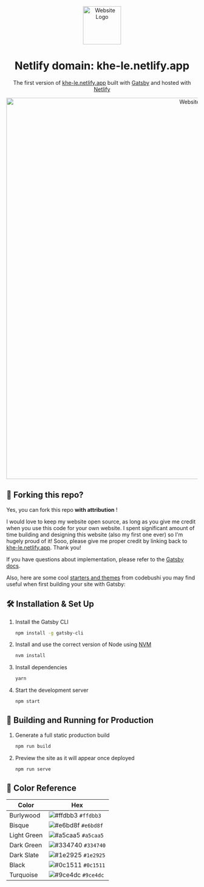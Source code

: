


<div align="center">
  <img alt="Website Logo" src="https://drive.google.com/uc?export=view&id=114MWSJlbvIcOXzoNKaQ8Kk8XfwvMJA3l" width="100">
</div>
<h1 align="center">
  Netlify domain: khe-le.netlify.app
</h1>
<p align="center">
  The first version of <a href="https://khe-le.netlify.app" target="_blank">khe-le.netlify.app</a> built with <a href="https://www.gatsbyjs.org/" target="_blank">Gatsby</a> and hosted with <a href="https://www.netlify.com/" target="_blank">Netlify</a>
</p>
<div align="center">
  <img alt="Website Banner" src="https://drive.google.com/uc?export=view&id=1aVEd0onJAJf0xkW3nYX_tXmrbGGRSv8n" width="1000">
</div>

## 🚨 Forking this repo?

Yes, you can fork this repo **with attribution** !

I would love to keep my website open source, as long as you give me credit when you use this code for your own website. I spent significant amount of time building and designing this website (also my first one ever) so I'm hugely proud of it! Sooo, please give me proper credit by linking back to [khe-le.netlify.app](https://khe-le.netlify.app). Thank you!

If you have questions about implementation, please refer to the [Gatsby docs](https://www.gatsbyjs.org/docs/).

Also, here are some cool [starters and themes](https://codebushi.com/gatsby-starters-and-themes/) from codebushi you may find useful when first building your site with Gatsby:




## 🛠 Installation & Set Up

1. Install the Gatsby CLI

   ```sh
   npm install -g gatsby-cli
   ```

2. Install and use the correct version of Node using [NVM](https://github.com/nvm-sh/nvm)

   ```sh
   nvm install
   ```

3. Install dependencies

   ```sh
   yarn
   ```

4. Start the development server

   ```sh
   npm start
   ```

## 🚀 Building and Running for Production

1. Generate a full static production build

   ```sh
   npm run build
   ```

1. Preview the site as it will appear once deployed

   ```sh
   npm run serve
   ```
   
## 🎨 Color Reference

| Color          | Hex                                                                |
| -------------- | ------------------------------------------------------------------ |
| Burlywood      | ![#ffdbb3](https://via.placeholder.com/10/ffdbb3?text=+) `#ffdbb3` |
| Bisque         | ![#e6bd8f](https://via.placeholder.com/10/e6bd8f?text=+) `#e6bd8f` |
| Light Green    | ![#a5caa5](https://via.placeholder.com/10/a5caa5?text=+) `#a5caa5` |
| Dark Green     | ![#334740](https://via.placeholder.com/10/334740?text=+) `#334740` |
| Dark Slate     | ![#1e2925](https://via.placeholder.com/10/1e2925?text=+) `#1e2925` |
| Black          | ![#0c1511](https://via.placeholder.com/10/0c1511?text=+) `#0c1511` |
| Turquoise      | ![#9ce4dc](https://via.placeholder.com/10/9ce4dc?text=+) `#9ce4dc` |




